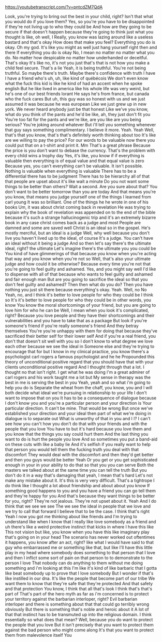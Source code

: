 https://youtubetranscript.com/?v=pntcdZM7QdA

 Look, you're trying to bring out the best in your child, right? Isn't that what you would do if you love them? Yes, so you're you have to be disappointed if they're not living up to who they could be And how are they going to be secure if that doesn't happen because they're going to think just what you thought is like, oh well, I Really, you know was lazing around like a useless bastard and that's okay How does that make you feel? Everything you do is okay. Oh my god. It's like you might as well just hang yourself right then and there If everything you do is okay No, I mean no matter no matter what you do. No matter how despicable no matter how underhanded or deceitful. That's okay It's like no, it's not you just that's that is not how you make a child feel secure. That's a lie Yeah, it is being truthful. You're not being truthful. So maybe there's truth. Maybe there's confidence with truth I have I have a friend who's uh, uh, like kind of québécois We don't even know what the fuck this kid is like he kind of had an accent when he spoke english But he like lived in america like his whole life was very weird, but he's one of our best friends lorant He says he's from france, but canada who the fuck cares But uh, this guy was so honest with us and we just assumed it was because he was european Like we just grew up in new york. We never heard anybody just be that honest Like we've you know, what do you think of the pants and he'd be like, ah, they just don't fit you You're too fat for the pants and we're like, are you like are you being serious? You're joking around whatever But i'll tell you something whenever that guy says something complimentary. I believe it more. Yeah. Yeah Well, that's that you know, that's that's definitely worth thinking about too It's like are we willing to pay the price? For our words to be valuable now there you could put that on a t-shirt and print it. Mm That's a great phrase Because the price is you don't want to debase the currency. That's the problem with every child wins a trophy day Yes, it's like, you know if if everything is valuable then everything is of equal value and that equal value is zero Because yes, you can't everything can't be valuable. It isn't possible. Nothing is valuable when everything is valuable There has to be a differential there has to be judgment There has to be hierarchy all of that that people are upset about it's like wait a minute Do you not want some things to be better than others? Wait a second. Are you sure about that? You don't want to be better tomorrow than you are today And that means you're you know, that means you judge yourself one of the things I learned from carl young It was so brilliant. One of the things he he wrote in one of his books Um, it was about christ coming back in revelation He was trying to explain why the book of revelation was appended on to the end of the bible because it's such a strange hallucinogenic trip and it's an extremely bizarre book in any case christ comes back as a judge and most People are damned and some are saved well Christ is an ideal so in the gospel. He's mostly merciful, but an ideal is a judge Well, why well because you don't live you haven't lived up to the ideal, of course It's a judge. You can't have an ideal without it being a judge And so then let's say there's the ultimate ideal, right? the ultimate Let's imagine there's the ultimate you you could be You kind of have glimmerings of that because you know when you're acting that way and you know when you're not so Well, that's also your ultimate judge and how could it be otherwise? Because every time you're not that you're going to feel guilty and ashamed. Yes, and you might say well I'd like to dispense with all of that because who wants to feel guilty and ashamed and fair enough man But are you going to sacrifice the ideal so that you don't feel guilty and ashamed? Then then what do you do? Then you have nothing you just sit there because everything's okay. Yeah. Well, no No Yeah, no, and I think it's better to love people for who they could be I think so It's it's better to love people for who they could be in other words, you know You know the moral shortcomings of your friend, but you are going to love him for who he can be Well, I mean when you look it's complicated, right? Because you love people and they have their shortcomings and their vulnerabilities and you have to take that as a package But look if you're someone's friend if you're really someone's friend And they betray themselves You're you're unhappy with them for doing that because they've sacrificed their better self for their lower self And if you're a real friend, you don't that doesn't sit well with you so I don't know to what degree we love each other because we see the ideal in Someone else and they're trying to encourage that for but I know in my clinical practice, you know there's a psychologist carl rogers a famous psychologist and he he Propounded this theory of unconditional positive regard that you should have that with your clients unconditional positive regard And I thought through that a lot. I thought no that isn't right. I get what he was doing I'm a great admirer of carl rogers and his work taught me a lot but My sense in therapy was the best in me is serving the best in you Yeah, yeah and so what i'm going to help you do is Separate the wheat from the chaff, you know, you and I will both decide what ideal we're pursuing in relationship to your life I don't want to impose that on you It has to be a consequence of dialogue because I don't know you and you're a particular person and your direction is Your particular direction. It can't be mine. That would be wrong But once we've established your direction and your ideal then part of what we're doing in dialogue is to separate out What is unworthy of that in you and I I? I can't see how you can't how you don't do that with your friends and with the people that you love You have to but it's hard because you love them and you know that the things you say could hurt them And the last thing you want to do is hurt the people you love And so sometimes you put a band-aid on these cuts with like a baby lie And it's selfish if you really want to help that person you would tell them the fucking truth you deal with that discomfort They would deal with the discomfort and then they'd get better and then you guys would be better Yeah Or you get or you get sophisticated enough in your in your ability to do that so that you you can serve Both the masters we talked about at the same time you can tell the truth But you don't do it in a way that's damaging that yeah, I mean that's hard Let's not make any mistake about it. It's this is very very difficult. That's a tightrope I do think like I thought a lot about friendship and about about you know If something good happens to you and you have a friend you can go tell them and they're happy for you And that's because they want things to be better for you, right? They're not jealous. They're not upset about it. Yeah And I do think that we see we see The we see the ideal in people that we love and we try to call that forward I believe that to be the case. I think that's right Yeah I now you got me thinking about like friends and I'm trying to understand like when I know that I really like love somebody as a friend and uh there's like a weird protective instinct that kicks in where I have this like This not vision but like, you know when you have this like imaginary play that's going on in your head The scenario has never worked out oftentimes it happens, you know after an act, right? like what I would have said to that guy who embarrassed me or something like that, but like I'll have this little play in my head where somebody does something to that person that I love and then I inflict some sort of pain on that person to to demonstrate to the person I love That nobody can do anything to them without me doing something and i'm looking at this I'm like it's kind of like barbaric that I gotta like beat somebody up to prove that I love somebody But I wonder if that's like instilled in our dna. It's like the people that become part of our tribe We want them to know that they're safe that they're protected And that safety and that protection You know, I think that all that's look I think that's that's part of That's part of the hero myth as far as i'm concerned is to protect your territory against the barbarian interloper, right? Evil barbarian interloper and there is something about that that could go terribly wrong obviously But there is something that's noble and heroic about it A lot of that that instinct has to be transmuted up into the religious domain. I think essentially so what does that mean? Well, because you do want to protect the people that you love But it isn't precisely that you want to protect them against the bad person who might come along It's that you want to protect them from malevolence itself You